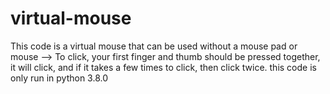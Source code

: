 # virtual-mouse
This code is a virtual mouse that can be used without a mouse pad or mouse --> To click, your first finger and thumb should be pressed together, it will click, and if it takes a few times to click, then click twice.
this code is only run in python 3.8.0
